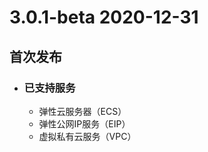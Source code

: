 # 3.0.1-beta 2020-12-31
## 首次发布
 - ### 已支持服务
    - 弹性云服务器（ECS）
    - 弹性公网IP服务（EIP）
    - 虚拟私有云服务（VPC）
